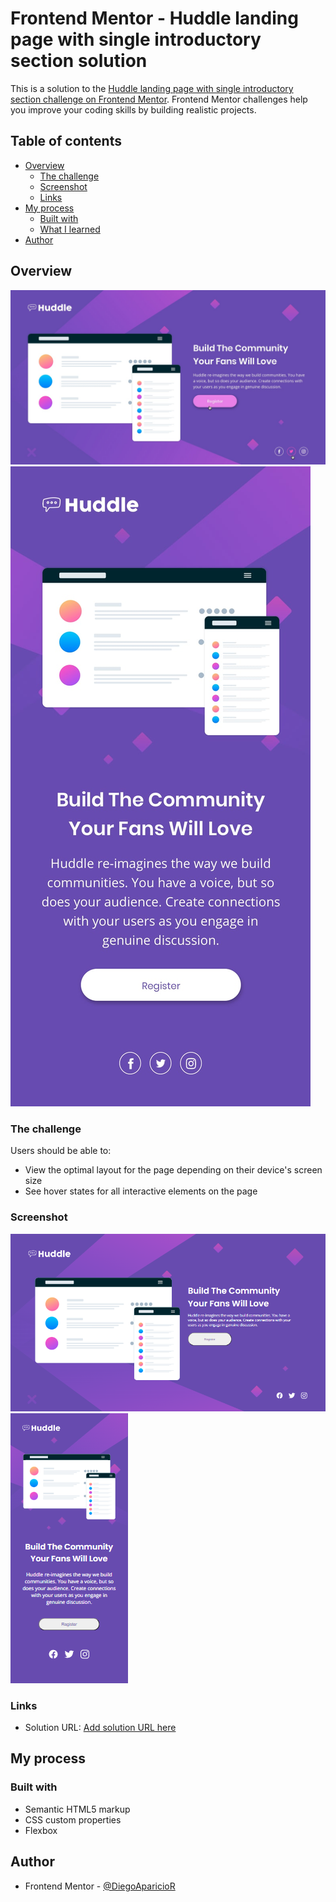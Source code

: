 # Frontend Mentor - Huddle landing page with single introductory section solution

This is a solution to the [Huddle landing page with single introductory section challenge on Frontend Mentor](https://www.frontendmentor.io/challenges/huddle-landing-page-with-a-single-introductory-section-B_2Wvxgi0). Frontend Mentor challenges help you improve your coding skills by building realistic projects. 

## Table of contents

- [Overview](#overview)
  - [The challenge](#the-challenge)
  - [Screenshot](#screenshot)
  - [Links](#links)
- [My process](#my-process)
  - [Built with](#built-with)
  - [What I learned](#what-i-learned)
- [Author](#author)


## Overview

![](./design/active-states.jpg)
![](./design/mobile-design.jpg)

### The challenge

Users should be able to:

- View the optimal layout for the page depending on their device's screen size
- See hover states for all interactive elements on the page

### Screenshot

![](./design/screenshot-desktop.png)
![](./design/screenshot-mobile.png)



### Links

- Solution URL: [Add solution URL here](https://your-solution-url.com)

## My process

### Built with

- Semantic HTML5 markup
- CSS custom properties
- Flexbox

## Author

- Frontend Mentor - [@DiegoAparicioR](https://www.frontendmentor.io/profile/DiegoAparicioR)

